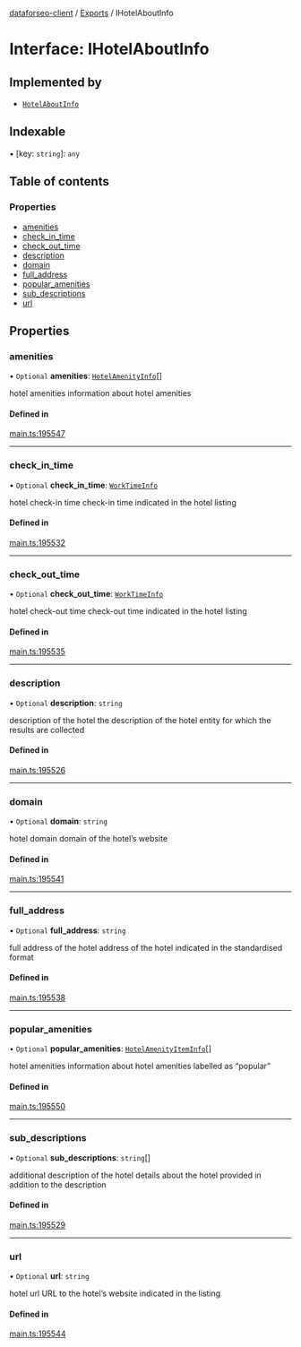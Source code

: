 [dataforseo-client](../README.md) / [Exports](../modules.md) / IHotelAboutInfo

# Interface: IHotelAboutInfo

## Implemented by

- [`HotelAboutInfo`](../classes/HotelAboutInfo.md)

## Indexable

▪ [key: `string`]: `any`

## Table of contents

### Properties

- [amenities](IHotelAboutInfo.md#amenities)
- [check\_in\_time](IHotelAboutInfo.md#check_in_time)
- [check\_out\_time](IHotelAboutInfo.md#check_out_time)
- [description](IHotelAboutInfo.md#description)
- [domain](IHotelAboutInfo.md#domain)
- [full\_address](IHotelAboutInfo.md#full_address)
- [popular\_amenities](IHotelAboutInfo.md#popular_amenities)
- [sub\_descriptions](IHotelAboutInfo.md#sub_descriptions)
- [url](IHotelAboutInfo.md#url)

## Properties

### amenities

• `Optional` **amenities**: [`HotelAmenityInfo`](../classes/HotelAmenityInfo.md)[]

hotel amenities
information about hotel amenities

#### Defined in

[main.ts:195547](https://github.com/dataforseo/TypeScriptClient/blob/7ca1aa4/main.ts#L195547)

___

### check\_in\_time

• `Optional` **check\_in\_time**: [`WorkTimeInfo`](../classes/WorkTimeInfo.md)

hotel check-in time
check-in time indicated in the hotel listing

#### Defined in

[main.ts:195532](https://github.com/dataforseo/TypeScriptClient/blob/7ca1aa4/main.ts#L195532)

___

### check\_out\_time

• `Optional` **check\_out\_time**: [`WorkTimeInfo`](../classes/WorkTimeInfo.md)

hotel check-out time
check-out time indicated in the hotel listing

#### Defined in

[main.ts:195535](https://github.com/dataforseo/TypeScriptClient/blob/7ca1aa4/main.ts#L195535)

___

### description

• `Optional` **description**: `string`

description of the hotel
the description of the hotel entity for which the results are collected

#### Defined in

[main.ts:195526](https://github.com/dataforseo/TypeScriptClient/blob/7ca1aa4/main.ts#L195526)

___

### domain

• `Optional` **domain**: `string`

hotel domain
domain of the hotel’s website

#### Defined in

[main.ts:195541](https://github.com/dataforseo/TypeScriptClient/blob/7ca1aa4/main.ts#L195541)

___

### full\_address

• `Optional` **full\_address**: `string`

full address of the hotel
address of the hotel indicated in the standardised format

#### Defined in

[main.ts:195538](https://github.com/dataforseo/TypeScriptClient/blob/7ca1aa4/main.ts#L195538)

___

### popular\_amenities

• `Optional` **popular\_amenities**: [`HotelAmenityItemInfo`](../classes/HotelAmenityItemInfo.md)[]

hotel amenities
information about hotel amenities labelled as “popular”

#### Defined in

[main.ts:195550](https://github.com/dataforseo/TypeScriptClient/blob/7ca1aa4/main.ts#L195550)

___

### sub\_descriptions

• `Optional` **sub\_descriptions**: `string`[]

additional description of the hotel
details about the hotel provided in addition to the description

#### Defined in

[main.ts:195529](https://github.com/dataforseo/TypeScriptClient/blob/7ca1aa4/main.ts#L195529)

___

### url

• `Optional` **url**: `string`

hotel url
URL to the hotel’s website indicated in the listing

#### Defined in

[main.ts:195544](https://github.com/dataforseo/TypeScriptClient/blob/7ca1aa4/main.ts#L195544)
